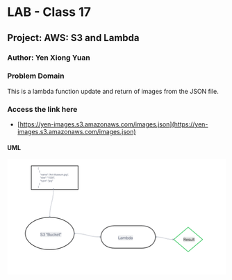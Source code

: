 # LAB - Class 17

## Project: AWS: S3 and Lambda

### Author: Yen Xiong Yuan

### Problem Domain

This is a lambda function update and return of images from the JSON file.


### Access the link here

- [https://yen-images.s3.amazonaws.com/images.json](https://yen-images.s3.amazonaws.com/images.json)


#### UML

![Bearer Auth Whiteboard](./assets/lab-17.png)